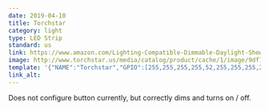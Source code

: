 ```yaml
---
date: 2019-04-10
title: Torchstar
category: light
type: LED Strip
standard: us
link: https://www.amazon.com/Lighting-Compatible-Dimmable-Daylight-Showcase/dp/B07DCSB7RJ
image: http://www.torchstar.us/media/catalog/product/cache/1/image/9df78eab33525d08d6e5fb8d27136e95/1/_/1_6__1_1.jpg
template: '{"NAME":"Torchstar","GPIO":[255,255,255,255,52,255,255,255,255,255,255,37,53],"FLAG":1,"BASE":18}' 
link_alt: 
---
```


Does not configure button currently, but correctly dims and turns on / off. 


